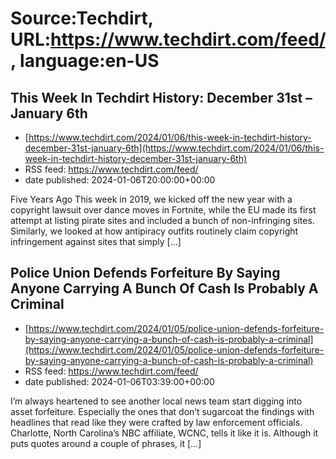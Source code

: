 # Source:Techdirt, URL:https://www.techdirt.com/feed/, language:en-US

## This Week In Techdirt History: December 31st – January 6th
 - [https://www.techdirt.com/2024/01/06/this-week-in-techdirt-history-december-31st-january-6th](https://www.techdirt.com/2024/01/06/this-week-in-techdirt-history-december-31st-january-6th)
 - RSS feed: https://www.techdirt.com/feed/
 - date published: 2024-01-06T20:00:00+00:00

Five Years Ago This week in 2019, we kicked off the new year with a copyright lawsuit over dance moves in Fortnite, while the EU made its first attempt at listing pirate sites and included a bunch of non-infringing sites. Similarly, we looked at how antipiracy outfits routinely claim copyright infringement against sites that simply [&#8230;]

## Police Union Defends Forfeiture By Saying Anyone Carrying A Bunch Of Cash Is Probably A Criminal
 - [https://www.techdirt.com/2024/01/05/police-union-defends-forfeiture-by-saying-anyone-carrying-a-bunch-of-cash-is-probably-a-criminal](https://www.techdirt.com/2024/01/05/police-union-defends-forfeiture-by-saying-anyone-carrying-a-bunch-of-cash-is-probably-a-criminal)
 - RSS feed: https://www.techdirt.com/feed/
 - date published: 2024-01-06T03:39:00+00:00

I&#8217;m always heartened to see another local news team start digging into asset forfeiture. Especially the ones that don&#8217;t sugarcoat the findings with headlines that read like they were crafted by law enforcement officials. Charlotte, North Carolina&#8217;s NBC affiliate, WCNC, tells it like it is. Although it puts quotes around a couple of phrases, it [&#8230;]

